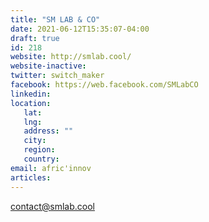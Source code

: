 ```yaml
---
title: "SM LAB & CO"
date: 2021-06-12T15:35:07-04:00
draft: true
id: 218
website: http://smlab.cool/
website-inactive: 
twitter: switch_maker
facebook: https://web.facebook.com/SMLabCO
linkedin: 
location: 
   lat: 
   lng: 
   address: ""
   city: 
   region: 
   country: 
email: afric'innov
articles:
---
```

contact@smlab.cool
